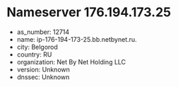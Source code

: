 # Nameserver 176.194.173.25

* as_number: 12714
* name: ip-176-194-173-25.bb.netbynet.ru.
* city: Belgorod
* country: RU
* organization: Net By Net Holding LLC
* version: Unknown
* dnssec: Unknown
